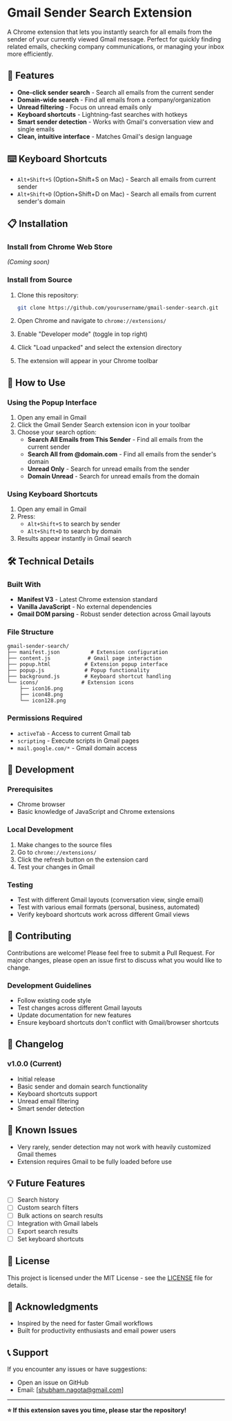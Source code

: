 # Gmail Sender Search Extension

A Chrome extension that lets you instantly search for all emails from the sender of your currently viewed Gmail message. Perfect for quickly finding related emails, checking company communications, or managing your inbox more efficiently.

## 🚀 Features

- **One-click sender search** - Search all emails from the current sender
- **Domain-wide search** - Find all emails from a company/organization
- **Unread filtering** - Focus on unread emails only
- **Keyboard shortcuts** - Lightning-fast searches with hotkeys
- **Smart sender detection** - Works with Gmail's conversation view and single emails
- **Clean, intuitive interface** - Matches Gmail's design language

## ⌨️ Keyboard Shortcuts

- `Alt+Shift+S` (Option+Shift+S on Mac) - Search all emails from current sender
- `Alt+Shift+D` (Option+Shift+D on Mac) - Search all emails from current sender's domain

## 📋 Installation

### Install from Chrome Web Store

_(Coming soon)_

### Install from Source

1. Clone this repository:

   ```bash
   git clone https://github.com/yourusername/gmail-sender-search.git
   ```
2. Open Chrome and navigate to `chrome://extensions/`
3. Enable "Developer mode" (toggle in top right)
4. Click "Load unpacked" and select the extension directory
5. The extension will appear in your Chrome toolbar

## 🎯 How to Use

### Using the Popup Interface

1. Open any email in Gmail
2. Click the Gmail Sender Search extension icon in your toolbar
3. Choose your search option:
   - **Search All Emails from This Sender** - Find all emails from the current sender
   - **Search All from @domain.com** - Find all emails from the sender's domain
   - **Unread Only** - Search for unread emails from the sender
   - **Domain Unread** - Search for unread emails from the domain

### Using Keyboard Shortcuts

1. Open any email in Gmail
2. Press:
   - `Alt+Shift+S` to search by sender
   - `Alt+Shift+D` to search by domain
3. Results appear instantly in Gmail search

## 🛠️ Technical Details

### Built With

- **Manifest V3** - Latest Chrome extension standard
- **Vanilla JavaScript** - No external dependencies
- **Gmail DOM parsing** - Robust sender detection across Gmail layouts

### File Structure

```
gmail-sender-search/
├── manifest.json          # Extension configuration
├── content.js            # Gmail page interaction
├── popup.html           # Extension popup interface
├── popup.js             # Popup functionality
├── background.js        # Keyboard shortcut handling
└── icons/              # Extension icons
    ├── icon16.png
    ├── icon48.png
    └── icon128.png
```

### Permissions Required

- `activeTab` - Access to current Gmail tab
- `scripting` - Execute scripts in Gmail pages
- `mail.google.com/*` - Gmail domain access

## 🔧 Development

### Prerequisites

- Chrome browser
- Basic knowledge of JavaScript and Chrome extensions

### Local Development

1. Make changes to the source files
2. Go to `chrome://extensions/`
3. Click the refresh button on the extension card
4. Test your changes in Gmail

### Testing

- Test with different Gmail layouts (conversation view, single email)
- Test with various email formats (personal, business, automated)
- Verify keyboard shortcuts work across different Gmail views

## 🤝 Contributing

Contributions are welcome! Please feel free to submit a Pull Request. For major changes, please open an issue first to discuss what you would like to change.

### Development Guidelines

- Follow existing code style
- Test changes across different Gmail layouts
- Update documentation for new features
- Ensure keyboard shortcuts don't conflict with Gmail/browser shortcuts

## 📝 Changelog

### v1.0.0 (Current)

- Initial release
- Basic sender and domain search functionality
- Keyboard shortcuts support
- Unread email filtering
- Smart sender detection

## 🐛 Known Issues

- Very rarely, sender detection may not work with heavily customized Gmail themes
- Extension requires Gmail to be fully loaded before use

## 💡 Future Features

- [ ] Search history
- [ ] Custom search filters
- [ ] Bulk actions on search results
- [ ] Integration with Gmail labels
- [ ] Export search results
- [ ] Set keyboard shortcuts

## 📄 License

This project is licensed under the MIT License - see the [LICENSE](LICENSE) file for details.

## 🙏 Acknowledgments

- Inspired by the need for faster Gmail workflows
- Built for productivity enthusiasts and email power users

## 📞 Support

If you encounter any issues or have suggestions:

- Open an issue on GitHub
- Email: [shubham.nagota@gmail.com]

---

**⭐ If this extension saves you time, please star the repository!**
